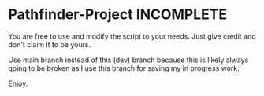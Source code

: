 # Pathfinder-Project INCOMPLETE

You are free to use and modify the script to your needs. Just give credit and don't claim it to be yours.

Use main branch instead of this (dev) branch because this is likely always going to be broken as I use this
branch for saving my in progress work.


Enjoy.
